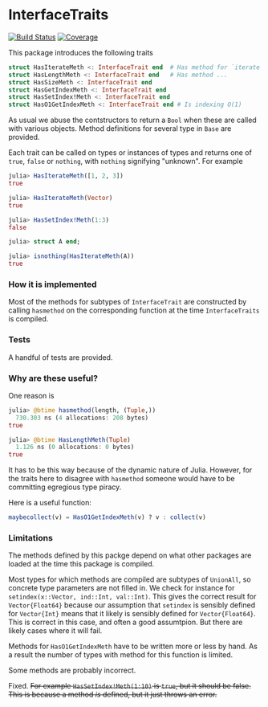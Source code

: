 # InterfaceTraits

[![Build Status](https://github.com/jlapeyre/InterfaceTraits.jl/actions/workflows/CI.yml/badge.svg?branch=main)](https://github.com/jlapeyre/InterfaceTraits.jl/actions/workflows/CI.yml?query=branch%3Amain)
[![Coverage](https://codecov.io/gh/jlapeyre/InterfaceTraits.jl/branch/main/graph/badge.svg)](https://codecov.io/gh/jlapeyre/InterfaceTraits.jl)

This package introduces the following traits

```julia
struct HasIterateMeth <: InterfaceTrait end  # Has method for `iterate`
struct HasLengthMeth <: InterfaceTrait end   # Has method ...
struct HasSizeMeth <: InterfaceTrait end
struct HasGetIndexMeth <: InterfaceTrait end
struct HasSetIndex!Meth <: InterfaceTrait end
struct HasO1GetIndexMeth <: InterfaceTrait end # Is indexing O(1)
```

As usual we abuse the contstructors to return a `Bool` when these are called with various objects.
Method definitions for several type in `Base` are provided.

Each trait can be called on types or instances of types and returns one of `true`, `false` or `nothing`,
with `nothing` signifying "unknown". For example
```julia
julia> HasIterateMeth([1, 2, 3])
true

julia> HasIterateMeth(Vector)
true

julia> HasSetIndex!Meth(1:3)
false

julia> struct A end;

julia> isnothing(HasIterateMeth(A))
true
```

### How it is implemented

Most of the methods for subtypes of `InterfaceTrait` are constructed by calling `hasmethod` on the
corresponding function at the time `InterfaceTraits` is compiled.

### Tests

A handful of tests are provided.

### Why are these useful?

One reason is
```julia
julia> @btime hasmethod(length, (Tuple,))
  730.303 ns (4 allocations: 208 bytes)
true

julia> @btime HasLengthMeth(Tuple)
  1.126 ns (0 allocations: 0 bytes)
true
```

It has to be this way because of the dynamic nature of Julia. However, for the traits here to
disagree with `hasmethod` someone would have to be committing egregious type piracy.


Here is a useful function:
```julia
maybecollect(v) = HasO1GetIndexMeth(v) ? v : collect(v)
```

### Limitations

The methods defined by this packge depend on what other packages are loaded at the time this package is compiled.

Most types for which methods are compiled are subtypes of `UnionAll`, so concrete type parameters are not filled in.
We check for instance for `setindex(x::Vector, ind::Int, val::Int)`. This gives the correct result for
`Vector{Float64}` because our assumption that `setindex` is sensibly defined for `Vector{Int}` means that it
likely is sensibly defined for `Vector{Float64}`. This is correct in this case, and often a good assumtpion. But
there are likely cases where it will fail.

Methods for `HasO1GetIndexMeth` have to be written more or less by hand. As a result the number of types with
method for this function is limited.

Some methods are probably incorrect.

Fixed. ~~For example `HasSetIndex!Meth(1:10)` is `true`, but it should be false.
This is because a method *is* defined, but it just throws an error.~~
